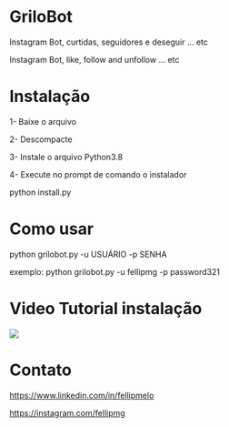 # GriloBot
Instagram Bot, curtidas, seguidores e deseguir ... etc

Instagram Bot, like, follow and unfollow ... etc

# Instalação

1- Baixe o arquivo

2- Descompacte

3- Instale o arquivo Python3.8

4- Execute no prompt de comando o instalador

python install.py

# Como usar

python grilobot.py -u USUÁRIO -p SENHA

exemplo:
python grilobot.py -u fellipmg -p password321

# Video Tutorial instalação

[![](http://img.youtube.com/vi/HR3vmzs95II/0.jpg)](http://www.youtube.com/watch?v=HR3vmzs95II "BOT PARA INSTAGRAM")


# Contato

https://www.linkedin.com/in/fellipmelo

https://instagram.com/fellipmg


